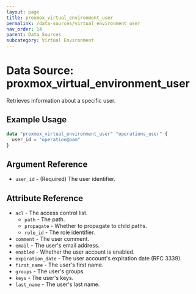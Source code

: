 ```yaml
---
layout: page
title: proxmox_virtual_environment_user
permalink: /data-sources/virtual_environment_user
nav_order: 14
parent: Data Sources
subcategory: Virtual Environment
---
```


# Data Source: proxmox_virtual_environment_user

Retrieves information about a specific user.

## Example Usage

```terraform
data "proxmox_virtual_environment_user" "operations_user" {
  user_id = "operation@pam"
}
```

## Argument Reference

- `user_id` - (Required) The user identifier.

## Attribute Reference

- `acl` - The access control list.
  - `path` - The path.
  - `propagate` - Whether to propagate to child paths.
  - `role_id` - The role identifier.
- `comment` - The user comment.
- `email` - The user's email address.
- `enabled` - Whether the user account is enabled.
- `expiration_date` - The user account's expiration date (RFC 3339).
- `first_name` - The user's first name.
- `groups` - The user's groups.
- `keys` - The user's keys.
- `last_name` - The user's last name.
